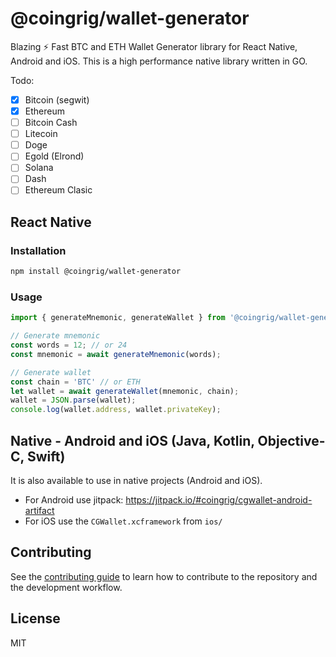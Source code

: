 # @coingrig/wallet-generator

Blazing ⚡️ Fast BTC and ETH Wallet Generator library for React Native, Android and iOS.
This is a high performance native library written in GO.

Todo:
- [x] Bitcoin (segwit)
- [x] Ethereum
- [ ] Bitcoin Cash
- [ ] Litecoin
- [ ] Doge
- [ ] Egold (Elrond)
- [ ] Solana
- [ ] Dash
- [ ] Ethereum Clasic

## React Native
### Installation

```sh
npm install @coingrig/wallet-generator
```

### Usage

```js
import { generateMnemonic, generateWallet } from '@coingrig/wallet-generator';

// Generate mnemonic
const words = 12; // or 24
const mnemonic = await generateMnemonic(words);

// Generate wallet
const chain = 'BTC' // or ETH
let wallet = await generateWallet(mnemonic, chain);
wallet = JSON.parse(wallet);
console.log(wallet.address, wallet.privateKey);

```
## Native - Android and iOS (Java, Kotlin, Objective-C, Swift)
It is also available to use in native projects (Android and iOS).
- For Android use jitpack: https://jitpack.io/#coingrig/cgwallet-android-artifact
- For iOS use the `CGWallet.xcframework` from `ios/`

## Contributing

See the [contributing guide](CONTRIBUTING.md) to learn how to contribute to the repository and the development workflow.

## License

MIT
